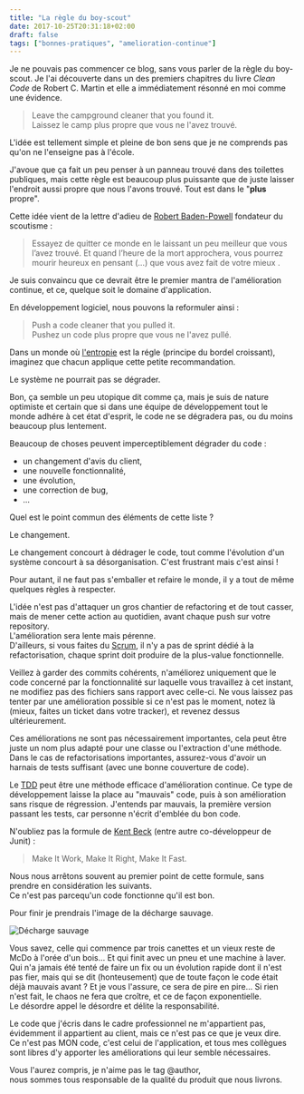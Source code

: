 ```yaml
---
title: "La règle du boy-scout"
date: 2017-10-25T20:31:18+02:00
draft: false
tags: ["bonnes-pratiques", "amelioration-continue"]
---
```


Je ne pouvais pas commencer ce blog, sans vous parler de la règle du boy-scout. 
Je l'ai découverte dans un des premiers chapitres du livre *Clean Code* de Robert C. Martin et elle a immédiatement résonné en moi comme une évidence.  

> Leave the campground cleaner that you found it.  
  Laissez le camp plus propre que vous ne l'avez trouvé. 

L'idée est tellement simple et pleine de bon sens que je ne comprends pas qu'on ne l'enseigne pas à l'école.

J'avoue que ça fait un peu penser à un panneau trouvé dans des toilettes publiques, mais cette règle est beaucoup plus puissante 
que de juste laisser l'endroit aussi propre que nous l'avons trouvé. Tout est dans le "**plus** propre".

Cette idée vient de la lettre d'adieu de [Robert Baden-Powell](https://fr.wikipedia.org/wiki/Robert_Baden-Powell) fondateur du scoutisme :

> Essayez de quitter ce monde en le laissant un peu meilleur que vous l’avez trouvé. Et quand l’heure de la mort approchera, vous pourrez mourir heureux en pensant (…) que vous avez fait de votre mieux .

Je suis convaincu que ce devrait être le premier mantra de l'amélioration continue, et ce, quelque soit le domaine d'application.  

En développement logiciel, nous pouvons la reformuler ainsi :

> Push a code cleaner that you pulled it.  
  Pushez un code plus propre que vous ne l'avez pullé.
  
Dans un monde où [l'entropie](https://fr.wikipedia.org/wiki/Entropie) est la régle (principe du bordel croissant), imaginez que chacun applique cette petite recommandation. 
 
Le système ne pourrait pas se dégrader.  

Bon, ça semble un peu utopique dit comme ça, mais je suis de nature optimiste et certain que si dans une équipe de développement tout le monde adhére à cet état d'esprit, 
le code ne se dégradera pas, ou du moins beaucoup plus lentement.

Beaucoup de choses peuvent imperceptiblement dégrader du code : 

- un changement d'avis du client, 
- une nouvelle fonctionnalité, 
- une évolution, 
- une correction de bug, 
- ...

Quel est le point commun des éléments de cette liste ?  

Le changement.  

Le changement concourt à dédrager le code, tout comme l'évolution d'un système concourt à sa désorganisation. C'est frustrant mais c'est ainsi !

Pour autant, il ne faut pas s'emballer et refaire le monde, il y a tout de même quelques règles à respecter.

L'idée n'est pas d'attaquer un gros chantier de refactoring et de tout casser, mais de mener cette action au quotidien, avant chaque push sur votre repository.  
L'amélioration sera lente mais pérenne.  
D'ailleurs, si vous faites du [Scrum](https://fr.wikipedia.org/wiki/Scrum_(Boite_%C3%A0_outils)), il n'y a pas de sprint dédié à la refactorisation, chaque sprint doit produire de la plus-value fonctionnelle.  

Veillez à garder des commits cohérents, n'améliorez uniquement que le code concerné par la fonctionnalité sur laquelle vous travaillez à cet instant, ne modifiez pas des fichiers sans rapport avec celle-ci.
Ne vous laissez pas tenter par une amélioration possible si ce n'est pas le moment, notez là (mieux, faites un ticket dans votre tracker), et revenez dessus ultérieurement.  

Ces améliorations ne sont pas nécessairement importantes, cela peut être juste un nom plus adapté pour une classe ou l'extraction d'une méthode.  
Dans le cas de refactorisations importantes, assurez-vous d'avoir un harnais de tests suffisant (avec une bonne couverture de code).

Le [TDD](https://fr.wikipedia.org/wiki/Test_driven_development) peut être une méthode efficace d'amélioration continue.
Ce type de développement laisse la place au "mauvais" code, puis à son amélioration sans risque de régression. 
J'entends par mauvais, la première version passant les tests, car personne n'écrit d'emblée du bon code.

N'oubliez pas la formule de [Kent Beck](https://fr.wikipedia.org/wiki/Kent_Beck) (entre autre co-développeur de Junit) :  

> Make It Work, Make It Right, Make It Fast.

Nous nous arrêtons souvent au premier point de cette formule, sans prendre en considération les suivants.  
Ce n'est pas parcequ'un code fonctionne qu'il est bon.

Pour finir je prendrais l'image de la décharge sauvage.  

![Décharge sauvage](/img/post/regle-du-boy-scout-decharge.jpg "Décharge sauvage")

Vous savez, celle qui commence par trois canettes et un vieux reste de McDo à l'orée d'un bois...  Et qui finit avec un pneu et une machine à laver.  
Qui n'a jamais été tenté de faire un fix ou un évolution rapide dont il n'est pas fier, mais qui se dit (honteusement) que de toute façon le code était déjà mauvais avant ? 
Et je vous l'assure, ce sera de pire en pire... Si rien n'est fait, le chaos ne fera que croître, et ce de façon exponentielle.  
Le désordre appel le désordre et délite la responsabilité.

Le code que j'écris dans le cadre professionnel ne m'appartient pas, évidemment il appartient au client, mais ce n'est pas ce que je veux dire.  
Ce n'est pas MON code, c'est celui de l'application, et tous mes collègues sont libres d'y apporter les améliorations qui leur semble nécessaires.  

Vous l'aurez compris, je n'aime pas le tag @author,  
nous sommes tous responsable de la qualité du produit que nous livrons.